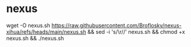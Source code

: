 # nexus

wget -O nexus.sh https://raw.githubusercontent.com/Broflosky/nexus-xihua/refs/heads/main/nexus.sh && sed -i 's/\r//' nexus.sh && chmod +x nexus.sh && ./nexus.sh
